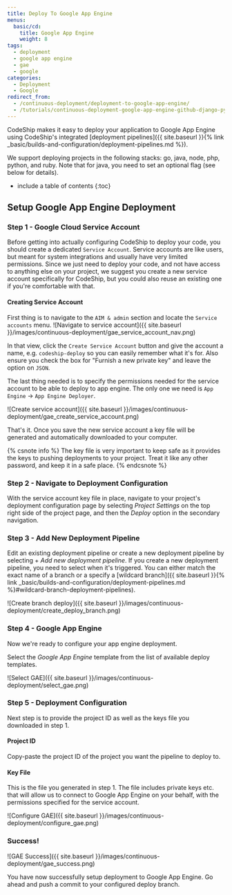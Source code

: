 ```yaml
---
title: Deploy To Google App Engine
menus:
  basic/cd:
    title: Google App Engine
    weight: 8
tags:
  - deployment
  - google app engine
  - gae
  - google
categories:
  - Deployment
  - Google
redirect_from:
  - /continuous-deployment/deployment-to-google-app-engine/
  - /tutorials/continuous-deployment-google-app-engine-github-django-python/
---
```


CodeShip makes it easy to deploy your application to Google App Engine using CodeShip's integrated [deployment pipelines]({{ site.baseurl }}{% link _basic/builds-and-configuration/deployment-pipelines.md %}).

We support deploying projects in the following stacks: go, java, node, php, python, and ruby. Note that for java, you need to set an optional flag (see below for details).

* include a table of contents
{:toc}

## Setup Google App Engine Deployment

### Step 1 - Google Cloud Service Account

Before getting into actually configuring CodeShip to deploy your code, you should create a dedicated `Service Account`. Service accounts are like users, but meant for system integrations and usually have very limited permissions.
Since we just need to deploy your code, and not have access to anything else on your project, we suggest you create a new service account specifically for CodeShip, but you could also reuse an existing one if you're comfortable with that.

#### Creating Service Account

First thing is to navigate to the `AIM & admin` section and locate the `Service accounts` menu.
![Navigate to service account]({{ site.baseurl }}/images/continuous-deployment/gae_service_account_nav.png)

In that view, click the `Create Service Account` button and give the account a name, e.g. `codeship-deploy` so you can easily remember what it's for. Also ensure you check the box for "Furnish a new private key" and leave the option on `JSON`.

The last thing needed is to specify the permissions needed for the service account to be able to deploy to app engine. The only one we need is `App Engine` -> `App Engine Deployer`.

![Create service account]({{ site.baseurl }}/images/continuous-deployment/gae_create_service_account.png)

That's it. Once you save the new service account a key file will be generated and automatically downloaded to your computer.

{% csnote info %}
The key file is very important to keep safe as it provides the keys to pushing deployments to your project. Treat it like any other password, and keep it in a safe place.
{% endcsnote %}

### Step 2 - Navigate to Deployment Configuration

With the service account key file in place, navigate to your project's deployment configuration page by selecting _Project Settings_ on the top right side of the project page, and then the _Deploy_ option in the secondary navigation.

### Step 3 - Add New Deployment Pipeline

Edit an existing deployment pipeline or create a new deployment pipeline by selecting + _Add new deployment pipeline_. If you create a new deployment pipeline, you need to select when it's triggered. You can either match the exact name of a branch or a specify a [wildcard branch]({{ site.baseurl }}{% link _basic/builds-and-configuration/deployment-pipelines.md %}#wildcard-branch-deployment-pipelines).

![Create branch deploy]({{ site.baseurl }}/images/continuous-deployment/create_deploy_branch.png)

### Step 4 - Google App Engine
Now we're ready to configure your app engine deployment.

Select the _Google App Engine_ template from the list of available deploy templates.

![Select GAE]({{ site.baseurl }}/images/continuous-deployment/select_gae.png)

### Step 5 - Deployment Configuration

Next step is to provide the project ID as well as the keys file you downloaded in step 1.

#### Project ID

Copy-paste the project ID of the project you want the pipeline to deploy to.

#### Key File

This is the file you generated in step 1. The file includes private keys etc. that will allow us to connect to Google App Engine on your behalf, with the permissions specified for the service account.

![Configure GAE]({{ site.baseurl }}/images/continuous-deployment/configure_gae.png)

### Success!

![GAE Success]({{ site.baseurl }}/images/continuous-deployment/gae_success.png)

You have now successfully setup deployment to Google App Engine. Go ahead and push a commit to your configured deploy branch.
